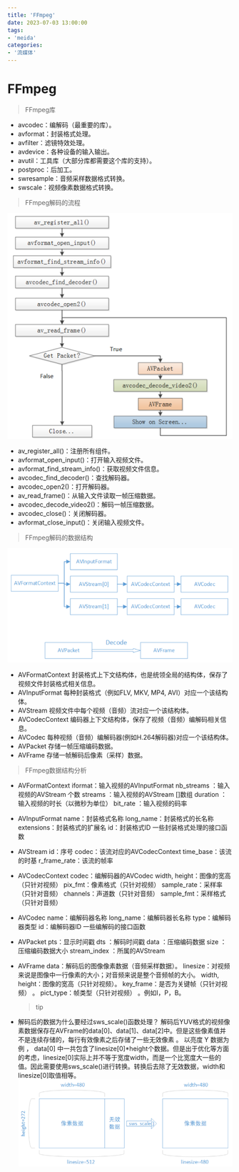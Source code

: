```yaml
---
title: 'FFmpeg'
date: 2023-07-03 13:00:00
tags:
- 'meida'
categories:
- '流媒体'
---
```

# FFmpeg

> FFmpeg库

* avcodec：编解码（最重要的库）。
* avformat：封装格式处理。
* avfilter：滤镜特效处理。
* avdevice：各种设备的输入输出。
* avutil：工具库（大部分库都需要这个库的支持）。
* postproc：后加工。
* swresample：音频采样数据格式转换。
* swscale：视频像素数据格式转换。

> FFmpeg解码的流程

![decode](./FFmpeg.assets/decode.png)

* av_register_all()：注册所有组件。
* avformat_open_input()：打开输入视频文件。
* avformat_find_stream_info()：获取视频文件信息。
* avcodec_find_decoder()：查找解码器。
* avcodec_open2()：打开解码器。
* av_read_frame()：从输入文件读取一帧压缩数据。
* avcodec_decode_video2()：解码一帧压缩数据。
* avcodec_close()：关闭解码器。
* avformat_close_input()：关闭输入视频文件。

> FFmpeg解码的数据结构

![decode2](./FFmpeg.assets/decode2.png)

* AVFormatContext
  封装格式上下文结构体，也是统领全局的结构体，保存了视频文件封装格式相关信息。
* AVInputFormat
  每种封装格式（例如FLV, MKV, MP4, AVI）对应一个该结构体。
* AVStream
  视频文件中每个视频（音频）流对应一个该结构体。
* AVCodecContext
  编码器上下文结构体，保存了视频（音频）编解码相关信息。
* AVCodec
  每种视频（音频）编解码器(例如H.264解码器)对应一个该结构体。
* AVPacket
  存储一帧压缩编码数据。
* AVFrame
  存储一帧解码后像素（采样）数据。

> FFmpeg数据结构分析

* AVFormatContext
  iformat：输入视频的AVInputFormat
  nb_streams ：输入视频的AVStream 个数
  streams ：输入视频的AVStream []数组
  duration ：输入视频的时长（以微秒为单位）
  bit_rate ：输入视频的码率
* AVInputFormat
  name：封装格式名称
  long_name：封装格式的长名称
  extensions：封装格式的扩展名
  id：封装格式ID
  一些封装格式处理的接口函数
* AVStream
  id：序号
  codec：该流对应的AVCodecContext
  time_base：该流的时基
  r_frame_rate：该流的帧率
* AVCodecContext
  codec：编解码器的AVCodec
  width, height：图像的宽高（只针对视频）
  pix_fmt：像素格式（只针对视频）
  sample_rate：采样率（只针对音频）
  channels：声道数（只针对音频）
  sample_fmt：采样格式（只针对音频）
* AVCodec
  name：编解码器名称
  long_name：编解码器长名称
  type：编解码器类型
  id：编解码器ID
  一些编解码的接口函数
* AVPacket
  pts：显示时间戳
  dts ：解码时间戳
  data ：压缩编码数据
  size ：压缩编码数据大小
  stream_index ：所属的AVStream
* AVFrame
  data：解码后的图像像素数据（音频采样数据）。
  linesize：对视频来说是图像中一行像素的大小；对音频来说是整个音频帧的大小。
  width, height：图像的宽高（只针对视频）。
  key_frame：是否为关键帧（只针对视频） 。
  pict_type：帧类型（只针对视频） 。例如I，P，B。

  > tip
  >
* 解码后的数据为什么要经过sws_scale()函数处理？
  解码后YUV格式的视频像素数据保存在AVFrame的data[0]、data[1]、data[2]中。但是这些像素值并不是连续存储的，每行有效像素之后存储了一些无效像素 。 以亮度 Y 数据为例 ， data[0] 中一共包含了linesize[0]*height个数据。但是出于优化等方面的考虑，linesize[0]实际上并不等于宽度width，而是一个比宽度大一些的值。因此需要使用sws_scale()进行转换。转换后去除了无效数据，width和linesize[0]取值相等。
  ![decode3](./FFmpeg.assets/decode3.png)
